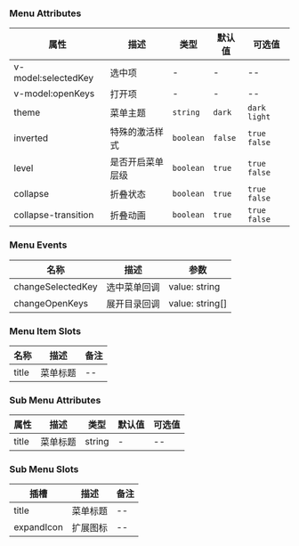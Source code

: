 ### Menu Attributes

| 属性                | 描述             | 类型      | 默认值  | 可选值         |
| ------------------- | ---------------- | --------- | ------- | -------------- |
| v-model:selectedKey | 选中项           | -         | -       | --             |
| v-model:openKeys    | 打开项           | -         | -       | --             |
| theme               | 菜单主题         | `string`  | `dark`  | `dark` `light` |
| inverted            | 特殊的激活样式   | `boolean` | `false` | `true` `false` |
| level               | 是否开启菜单层级 | `boolean` | `true`  | `true` `false` |
| collapse            | 折叠状态         | `boolean` | `true`  | `true` `false` |
| collapse-transition | 折叠动画         | `boolean` | `true`  | `true` `false` |

### Menu Events

| 名称              | 描述         | 参数            |
| ----------------- | ------------ | --------------- |
| changeSelectedKey | 选中菜单回调 | value: string   |
| changeOpenKeys    | 展开目录回调 | value: string[] |

### Menu Item Slots

| 名称  | 描述     | 备注 |
| ----- | -------- | ---- |
| title | 菜单标题 | --   |

### Sub Menu Attributes

| 属性  | 描述     | 类型   | 默认值 | 可选值 |
| ----- | -------- | ------ | ------ | ------ |
| title | 菜单标题 | string | -      | --     |

### Sub Menu Slots

| 插槽       | 描述     | 备注 |
| ---------- | -------- | ---- |
| title      | 菜单标题 | --   |
| expandIcon | 扩展图标 | --   |
